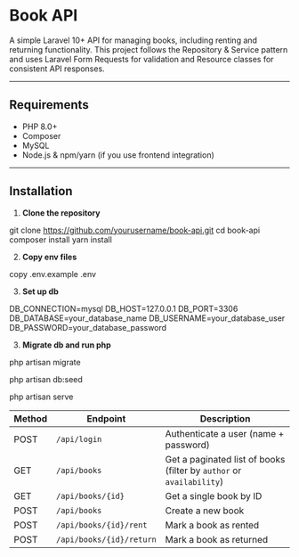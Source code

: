 # Book API

A simple Laravel 10+ API for managing books, including renting and returning functionality. This project follows the Repository & Service pattern and uses Laravel Form Requests for validation and Resource classes for consistent API responses.

---

## Requirements

- PHP 8.0+
- Composer
- MySQL
- Node.js & npm/yarn (if you use frontend integration)

---

## Installation

1. **Clone the repository**

git clone https://github.com/yourusername/book-api.git
cd book-api
composer install
yarn install

2. **Copy env files**

copy .env.example .env


3. **Set up db**

DB_CONNECTION=mysql
DB_HOST=127.0.0.1
DB_PORT=3306
DB_DATABASE=your_database_name
DB_USERNAME=your_database_user
DB_PASSWORD=your_database_password


3. **Migrate db and run php**

php artisan migrate

php artisan db:seed

php artisan serve


| Method | Endpoint                 | Description                                                          |
| ------ | ------------------------ | -------------------------------------------------------------------- |
| POST   | `/api/login`             | Authenticate a user (name + password)                                |
| GET    | `/api/books`             | Get a paginated list of books (filter by `author` or `availability`) |
| GET    | `/api/books/{id}`        | Get a single book by ID                                              |
| POST   | `/api/books`             | Create a new book                                                    |
| POST   | `/api/books/{id}/rent`   | Mark a book as rented                                                |
| POST   | `/api/books/{id}/return` | Mark a book as returned                                              |




